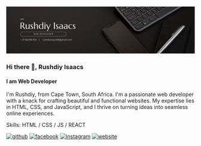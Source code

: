 ![I am Web Developer](https://github.com/Rxshdiy/Rxshdiy/blob/main/BLack%20Minimalist%20Corporate%20Staff%20Identity%20LinkedIn%20Banner.png)

### Hi there 👋, Rushdiy Isaacs
#### I am Web Developer

I'm Rushdiy, from Cape Town, South Africa. I'm a passionate web developer with a knack for crafting beautiful and functional websites. My expertise lies in HTML, CSS, and JavaScript, and I thrive on turning ideas into seamless online experiences.

Skills: HTML / CSS / JS / REACT



[<img src='https://cdn.jsdelivr.net/npm/simple-icons@3.0.1/icons/github.svg' alt='github' height='40'>](https://github.com/Rxshdiy)  [<img src='https://cdn.jsdelivr.net/npm/simple-icons@3.0.1/icons/facebook.svg' alt='facebook' height='40'>](https://www.facebook.com/Rushdiy.isaacs)  [<img src='https://cdn.jsdelivr.net/npm/simple-icons@3.0.1/icons/instagram.svg' alt='instagram' height='40'>](https://www.instagram.com/rxshdiy/)  [<img src='https://cdn.jsdelivr.net/npm/simple-icons@3.0.1/icons/icloud.svg' alt='website' height='40'>](rushdiy.me)  

